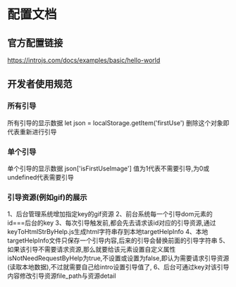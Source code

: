# 配置文档 #
## 官方配置链接 ##
https://introjs.com/docs/examples/basic/hello-world
## 开发者使用规范 ##
### 所有引导 ###
所有引导的显示数据
let json = localStorage.getItem('firstUse')
删除这个对象即代表重新进行引导
### 单个引导 ###
单个引导的显示数据
json['isFirstUseImage']
值为1代表不需要引导,为0或undefined代表需要引导
### 引导资源(例如gif)的展示 ###
1、后台管理系统增加指定key的gif资源
2、前台系统每一个引导dom元素的id===后台的key
3、每次引导触发前,都会先去请求该id对应的引导资源,通过keyToHtmlStrByHelp.js生成html字符串存到本地targetHelpInfo
4、本地targetHelpInfo文件只保存一个引导内容,后来的引导会替换前面的引导字符串
5、如果该引导不需要请求资源,那么就要给该元素设置自定义属性isNotNeedRequestByHelp为true,不设置或设置为false,即认为需要请求引导资源(读取本地数据),不过就需要自己给intro设置引导值了,
6、后台可通过key对该引导内容修改引导资源file_path与资源detail
